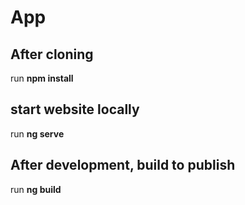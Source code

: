 # App


## After cloning

run **npm install**

## start website locally

run **ng serve**

## After development, build to publish

run **ng build**
